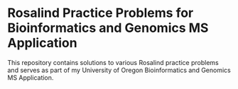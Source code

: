 # Rosalind Practice Problems for Bioinformatics and Genomics MS Application

This repository contains solutions to various Rosalind practice problems and serves as part of my University of Oregon Bioinformatics and Genomics MS Application.
